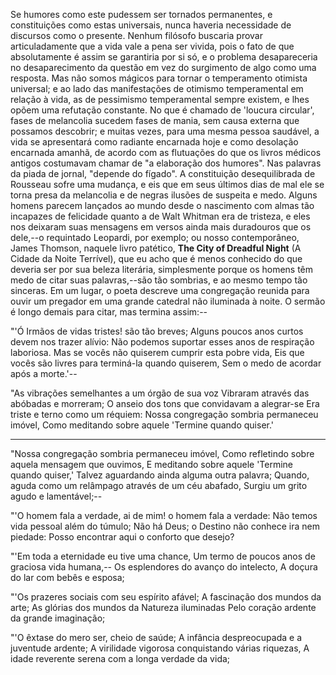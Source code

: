 Se humores como este pudessem ser tornados permanentes, e constituições como estas universais, nunca haveria necessidade de discursos como o presente. Nenhum filósofo buscaria provar articuladamente que a vida vale a pena ser vivida, pois o fato de que absolutamente é assim se garantiria por si só, e o problema desapareceria no desaparecimento da questão em vez do surgimento de algo como uma resposta. Mas não somos mágicos para tornar o temperamento otimista universal; e ao lado das manifestações de otimismo temperamental em relação à vida, as de pessimismo temperamental sempre existem, e lhes opõem uma refutação constante. No que é chamado de 'loucura circular', fases de melancolia sucedem fases de mania, sem causa externa que possamos descobrir; e muitas vezes, para uma mesma pessoa saudável, a vida se apresentará como radiante encarnada hoje e como desolação encarnada amanhã, de acordo com as flutuações do que os livros médicos antigos costumavam chamar de "a elaboração dos humores". Nas palavras da piada de jornal, "depende do fígado". A constituição desequilibrada de Rousseau sofre uma mudança, e eis que em seus últimos dias de mal ele se torna presa da melancolia e de negras ilusões de suspeita e medo. Alguns homens parecem lançados ao mundo desde o nascimento com almas tão incapazes de felicidade quanto a de Walt Whitman era de tristeza, e eles nos deixaram suas mensagens em versos ainda mais duradouros que os dele,--o requintado Leopardi, por exemplo; ou nosso contemporâneo, James Thomson, naquele livro patético, **The City of Dreadful Night** (A Cidade da Noite Terrível), que eu acho que é menos conhecido do que deveria ser por sua beleza literária, simplesmente porque os homens têm medo de citar suas palavras,--são tão sombrias, e ao mesmo tempo tão sinceras. Em um lugar, o poeta descreve uma congregação reunida para ouvir um pregador em uma grande catedral não iluminada à noite. O sermão é longo demais para citar, mas termina assim:--

"'Ó Irmãos de vidas tristes! são tão breves;
  Alguns poucos anos curtos devem nos trazer alívio:
  Não podemos suportar esses anos de respiração laboriosa.
  Mas se vocês não quiserem cumprir esta pobre vida,
  Eis que vocês são livres para terminá-la quando quiserem,
  Sem o medo de acordar após a morte.'--

"As vibrações semelhantes a um órgão de sua voz
  Vibraram através das abóbadas e morreram;
  O anseio dos tons que convidavam a alegrar-se
  Era triste e terno como um réquiem:
  Nossa congregação sombria permaneceu imóvel,
  Como meditando sobre aquele 'Termine quando quiser.'

*    *    *    *    *

"Nossa congregação sombria permaneceu imóvel,
  Como refletindo sobre aquela mensagem que ouvimos,
  E meditando sobre aquele 'Termine quando quiser,'
  Talvez aguardando ainda alguma outra palavra;
  Quando, aguda como um relâmpago através de um céu abafado,
  Surgiu um grito agudo e lamentável;--

"'O homem fala a verdade, ai de mim! o homem fala a verdade:
  Não temos vida pessoal além do túmulo;
  Não há Deus; o Destino não conhece ira nem piedade:
  Posso encontrar aqui o conforto que desejo?

"'Em toda a eternidade eu tive uma chance,
  Um termo de poucos anos de graciosa vida humana,--
  Os esplendores do avanço do intelecto,
  A doçura do lar com bebês e esposa;

"'Os prazeres sociais com seu espírito afável;
  A fascinação dos mundos da arte;
  As glórias dos mundos da Natureza iluminadas
  Pelo coração ardente da grande imaginação;

"'O êxtase do mero ser, cheio de saúde;
  A infância despreocupada e a juventude ardente;
  A virilidade vigorosa conquistando várias riquezas,
  A idade reverente serena com a longa verdade da vida;